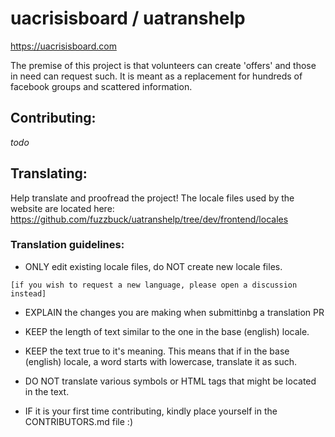 # uacrisisboard / uatranshelp
https://uacrisisboard.com

The premise of this project is that volunteers can create 'offers' and those in need can request such.
It is meant as a replacement for hundreds of facebook groups and scattered information.



## Contributing:
*todo*



## Translating:
Help translate and proofread the project!
The locale files used by the website are located here:
https://github.com/fuzzbuck/uatranshelp/tree/dev/frontend/locales

### Translation guidelines:

- ONLY edit existing locale files, do NOT create new locale files.

`[if you wish to request a new language, please open a discussion instead]`

- EXPLAIN the changes you are making when submittinbg a translation PR


- KEEP the length of text similar to the one in the base (english) locale.


- KEEP the text true to it's meaning. This means that if in the base (english) locale, a word starts with lowercase, translate it as such.


- DO NOT translate various symbols or HTML tags that might be located in the text.


- IF it is your first time contributing, kindly place yourself in the CONTRIBUTORS.md file :)